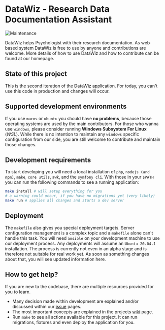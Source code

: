 # DataWiz - Research Data Documentation Assistant
![Maintenance](https://img.shields.io/maintenance/yes/2020)


DataWiz helps Psychologist with their research documentation. 
As web based system DataWiz is free to use by anyone and contributions are welcome.
More details of how to use DataWiz and how to contribute can be found at our homepage.

## State of this project

This is the second iteration of the DataWiz application.
For today, you can't use this code in production and changes will occur.

## Supported development environments

If you use `macos` or `ubuntu` you should have __no problems__, 
because those operating systems are used by the main contributors.
For those who wanna use `windows`, please consider running __Windows Subsystem For Linux__ (_WSL_).
While there is no intention to maintain any `windows` specific configuration from our side, 
you are still welcome to contribute and maintain those changes.

## Development requirements

To start developing you will need a local installation of `php`, `nodejs (and npm)`, `make`, `core utils`, `awk`, and the `symfony cli`.
With those in your `$PATH` you can run the following commands to see a running application:

```sh
make install # will setup everything for you
# a warning could occur, if you have no migrations yet (very likely)
make run # applies all changes and starts a dev server

```
## Deployment

The `makefile` also gives you special deployment targets.
Server configuration management is a complex topic and a `makefile` alone can't handle this task.
You will need `ansible` on your development machine to use our deployment process.
Any deployments will assume an `Ubuntu 20.04.1` installation.
The process is currently not even in an alpha stage and is therefore not suitable for real work yet.
As soon as something changes about that, you will see updated information here.


## How to get help?

If you are new to the codebase, there are multiple resources provided for you to learn.

- Many decision made within development are explained and/or discussed within our [issue](https://github.com/leibniz-psychology/datawiz2/issues) pages.
- The most important concepts are explained in the projects [wiki](https://github.com/leibniz-psychology/datawiz2/wiki) page.
- Run `make` to see all actions available for this project. It can run migrations, fixtures and even deploy the application for you.


